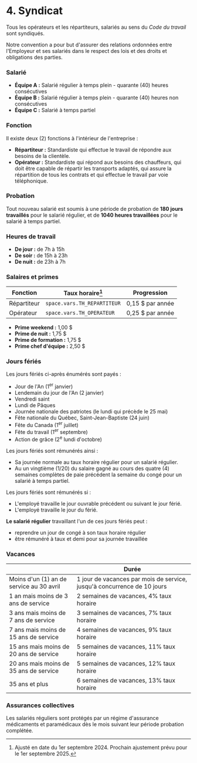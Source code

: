 # 4. Syndicat

Tous les opérateurs et les répartiteurs, salariés au sens du _Code du travail_ sont syndiqués.

Notre convention a pour but d'assurer des relations ordonnées entre l'Employeur et ses salariés dans le respect des lois et des droits et obligations des parties.

### Salarié

* **Équipe A :** Salarié régulier à temps plein - quarante (40) heures consécutives
* **Équipe B :** Salarié régulier à temps plein - quarante (40) heures non consécutives
* **Équipe C :** Salarié à temps partiel

### Fonction

Il existe deux (2) fonctions à l'intérieur de l'entreprise :

* **Répartiteur :** Standardiste qui effectue le travail de répondre aux besoins de la clientèle.
* **Opérateur :** Standardiste qui répond aux besoins des chauffeurs, qui doit être capable de répartir les transports adaptés, qui assure la répartition de tous les contrats et qui effectue le travail par voie téléphonique.

### Probation

Tout nouveau salarié est soumis à une période de probation de **180 jours travaillés** pour le salarié régulier, et de **1040 heures travaillées** pour le salarié à temps partiel.

### Heures de travail

* **De jour :** de 7h à 15h
* **De soir :** de 15h à 23h
* **De nuit :** de 23h à 7h

### Salaires et primes

| Fonction    | Taux horaire[^1]                                          | Progression      |
| ----------- | --------------------------------------------------------- | ---------------- |
| Répartiteur | <code class="expression">space.vars.TH_REPARTITEUR</code> | 0,15 $ par année |
| Opérateur   | <code class="expression">space.vars.TH_OPERATEUR</code>   | 0,25 $ par année |

* **Prime weekend :** 1,00 $
* **Prime de nuit :** 1,75 $
* **Prime de formation :** 1,75 $
* **Prime chef d'équipe :** 2,50 $

### Jours fériés

Les jours fériés ci-après énumérés sont payés :

* Jour de l'An (1<sup>er</sup> janvier)
* Lendemain du jour de l'An (2 janvier)
* Vendredi saint
* Lundi de Pâques
* Journée nationale des patriotes (le lundi qui précède le 25 mai)
* Fête nationale du Québec, Saint-Jean-Baptiste (24 juin)
* Fête du Canada (1<sup>er</sup> juillet)
* Fête du travail (1<sup>er</sup> septembre)
* Action de grâce (2<sup>e</sup> lundi d'octobre)

Les jours fériés sont rémunérés ainsi :

* Sa journée normale au taux horaire régulier pour un salarié régulier.
* Au un vingtième (1/20) du salaire gagné au cours des quatre (4) semaines complètes de paie précédent la semaine du congé pour un salarié à temps partiel.

Les jours fériés sont rémunérés si :

* L'employé travaille le jour ouvrable précédent ou suivant le jour férié.
* L'employé travaille le jour du férié.

**Le salarié régulier** travaillant l'un de ces jours fériés peut :

* reprendre un jour de congé à son taux horaire régulier
* être rémunéré à taux et demi pour sa journée travaillée

### Vacances

|                                          | Durée                                                                   |
| ---------------------------------------- | ----------------------------------------------------------------------- |
| Moins d'un (1) an de service au 30 avril | 1 jour de vacances par mois de service, jusqu'à concurrence de 10 jours |
| 1 an mais moins de 3 ans de service      | 2 semaines de vacances, 4% taux horaire                                 |
| 3 ans mais moins de 7 ans de service     | 3 semaines de vacances, 7% taux horaire                                 |
| 7 ans mais moins de 15 ans de service    | 4 semaines de vacances, 9% taux horaire                                 |
| 15 ans mais moins de 20 ans de service   | 5 semaines de vacances, 11% taux horaire                                |
| 20 ans mais moins de 35 ans de service   | 5 semaines de vacances, 12% taux horaire                                |
| 35 ans et plus                           | 6 semaines de vacances, 13% taux horaire                                |

### Assurances collectives

Les salariés réguliers sont protégés par un régime d'assurance médicaments et paramédicaux dès le mois suivant leur période probation complétée.

[^1]: Ajusté en date du 1er septembre 2024. Prochain ajustement prévu pour le 1er septembre 2025.
